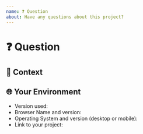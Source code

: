 ```yaml
---
name: ❓ Question
about: Have any questions about this project?
---
```


<!---
Thanks for filing an issue 😄! Before you submit, please read the following:
Search open/closed issues before submitting since someone might have asked the same thing before!
-->

# ❓ Question
<!--- Provide your question here -->

## 🔦 Context
<!--- How has this issue affected you? What are you trying to accomplish? -->
<!--- Providing context helps us come up with a solution that is most useful in the real world -->

## 🌐 Your Environment
<!--- Include as many relevant details about the environment you experienced the bug in -->
* Version used:
* Browser Name and version:
* Operating System and version (desktop or mobile):
* Link to your project: